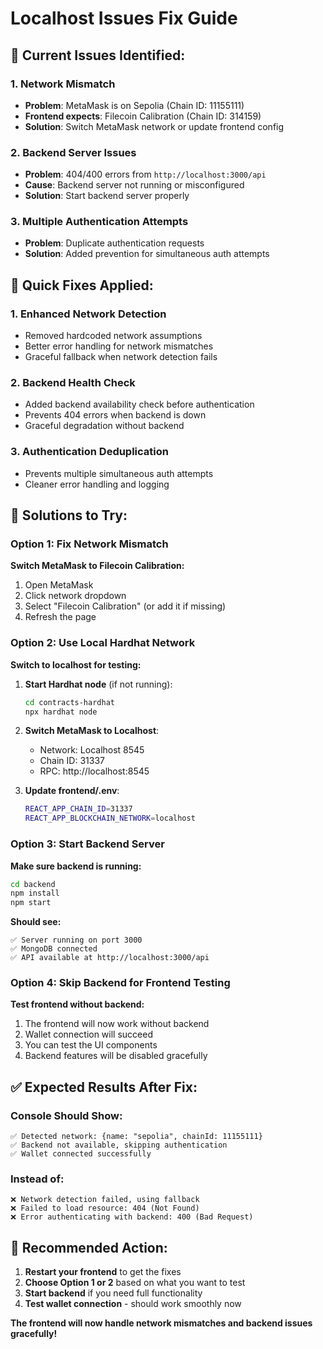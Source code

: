 # Localhost Issues Fix Guide

## 🚨 **Current Issues Identified:**

### 1. **Network Mismatch**
- **Problem**: MetaMask is on Sepolia (Chain ID: 11155111)
- **Frontend expects**: Filecoin Calibration (Chain ID: 314159)
- **Solution**: Switch MetaMask network or update frontend config

### 2. **Backend Server Issues**
- **Problem**: 404/400 errors from `http://localhost:3000/api`
- **Cause**: Backend server not running or misconfigured
- **Solution**: Start backend server properly

### 3. **Multiple Authentication Attempts**
- **Problem**: Duplicate authentication requests
- **Solution**: Added prevention for simultaneous auth attempts

## 🔧 **Quick Fixes Applied:**

### **1. Enhanced Network Detection**
- Removed hardcoded network assumptions
- Better error handling for network mismatches
- Graceful fallback when network detection fails

### **2. Backend Health Check**
- Added backend availability check before authentication
- Prevents 404 errors when backend is down
- Graceful degradation without backend

### **3. Authentication Deduplication**
- Prevents multiple simultaneous auth attempts
- Cleaner error handling and logging

## 🚀 **Solutions to Try:**

### **Option 1: Fix Network Mismatch**
**Switch MetaMask to Filecoin Calibration:**
1. Open MetaMask
2. Click network dropdown
3. Select "Filecoin Calibration" (or add it if missing)
4. Refresh the page

### **Option 2: Use Local Hardhat Network**
**Switch to localhost for testing:**
1. **Start Hardhat node** (if not running):
   ```bash
   cd contracts-hardhat
   npx hardhat node
   ```

2. **Switch MetaMask to Localhost**:
   - Network: Localhost 8545
   - Chain ID: 31337
   - RPC: http://localhost:8545

3. **Update frontend/.env**:
   ```bash
   REACT_APP_CHAIN_ID=31337
   REACT_APP_BLOCKCHAIN_NETWORK=localhost
   ```

### **Option 3: Start Backend Server**
**Make sure backend is running:**
```bash
cd backend
npm install
npm start
```

**Should see:**
```
✅ Server running on port 3000
✅ MongoDB connected
✅ API available at http://localhost:3000/api
```

### **Option 4: Skip Backend for Frontend Testing**
**Test frontend without backend:**
1. The frontend will now work without backend
2. Wallet connection will succeed
3. You can test the UI components
4. Backend features will be disabled gracefully

## ✅ **Expected Results After Fix:**

### **Console Should Show:**
```
✅ Detected network: {name: "sepolia", chainId: 11155111}
✅ Backend not available, skipping authentication
✅ Wallet connected successfully
```

### **Instead of:**
```
❌ Network detection failed, using fallback
❌ Failed to load resource: 404 (Not Found)
❌ Error authenticating with backend: 400 (Bad Request)
```

## 🎯 **Recommended Action:**

1. **Restart your frontend** to get the fixes
2. **Choose Option 1 or 2** based on what you want to test
3. **Start backend** if you need full functionality
4. **Test wallet connection** - should work smoothly now

**The frontend will now handle network mismatches and backend issues gracefully!**